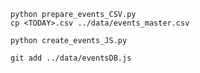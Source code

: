



    python prepare_events_CSV.py
    cp <TODAY>.csv ../data/events_master.csv

    python create_events_JS.py

    git add ../data/eventsDB.js
